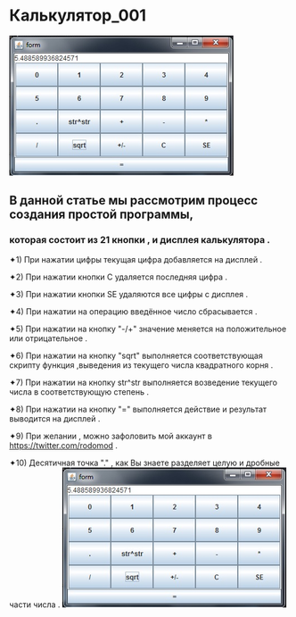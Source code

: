 # Калькулятор_001
![](form.png)
## В данной статье мы рассмотрим процесс создания простой программы,
### которая состоит из 21 кнопки , и дисплея калькулятора .

✦1) При нажатии цифры текущая цифра добавляется на дисплей .

✦2) При нажатии кнопки С удаляется последняя цифра .

✦3) При нажатии кнопки SE удаляются все цифры c дисплея .

✦4) При нажатии на операцию введённое число сбрасывается .

✦5) При нажатии на кнопку "-/+" значение меняется на положительное или отрицательное .

✦6) При нажатии на кнопку "sqrt" выполняется соответствующая скрипту функция ,выведения из текущего числа квадратного корня .
             
✦7) При нажатии на кнопку str^str выполняется возведение текущего числа в соответствующую степень .			 

✦8) При нажатии на кнопку  "=" выполняется действие и результат выводится на дисплей .

✦9) При желании , можно зафоловить мой аккаунт в https://twitter.com/rodomod .

✦10) Десятичная точка "." , как Вы знаете разделяет целую и дробные части числа .
![](form.png)